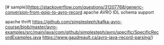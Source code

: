 [# sample](https://stackoverflow.com/questions/31207768/generic-conversion-from-pojo-to-avro-record
apache AVRO IDL schema support

apache thrift 
https://github.com/simplesteph/kafka-avro-course/blob/master/avro-examples/src/main/java/com/github/simplesteph/avro/specific/SpecificRecordExamples.java
https://www.gaudreault.ca/avro-java-record-parsing/)
